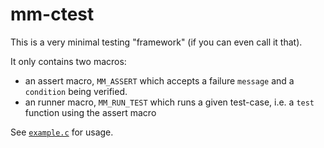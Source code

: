 # mm-ctest

This is a very minimal testing "framework" (if you can even call it that).

It only contains two macros:
  - an assert macro, `MM_ASSERT` which accepts a failure `message` and a `condition` being verified.
  - an runner macro, `MM_RUN_TEST` which runs a given test-case, i.e. a `test` function using the assert macro

See [`example.c`](https://github.com/mdmubin/mm-ctest/blob/main/example.c) for usage.
